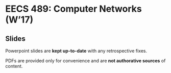 # EECS 489: Computer Networks (W’17)

## Slides
Powerpoint slides are **kept up-to-date** with any retrospective fixes. 

PDFs are provided only for convenience and are **not authorative sources** of content. 